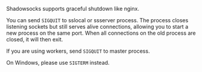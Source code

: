 Shadowsocks supports graceful shutdown like nginx.

You can send `SIGQUIT` to sslocal or ssserver process. The process closes listening sockets but still serves alive connections, allowing you to start a new process on the same port. When all connections on the old process are closed, it will then exit.

If you are using workers, send `SIGQUIT` to master process.

On Windows, please use `SIGTERM` instead.